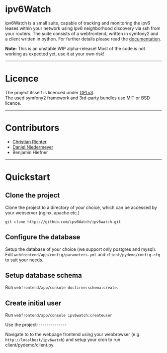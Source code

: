 ipv6Watch
=========
ipv6Watch is a small suite, capable of tracking and monitoring the ipv6 leases within your network using ipv6 neighborhood discovery via ssh from your routers.
The suite consists of a webfrontend, written in symfony2 and a client written in python.
For further details please read the <a href="docs/README.md" target="_blank">documentation</a>.

<b>Note:</b> This is an unstable WIP alpha-release! Most of the code is not working as expected yet, use it at your own risk!
- - -
Licence
=======
The project itsself is licenced under <a href="LICENSE">GPLv3</a>.<br>
The used symfony2 framework and 3rd-party bundles use MIT or BSD licence.
- - - 
Contributors
============
- <a href="https://github.com/dragonchaser">Christian Richter</a>
- <a href="https://github.com/danielniedermeyer">Daniel Niedermeyer</a>
- Benjamin Hiefner
- - -
Quickstart
==========
Clone the project
-----------------
Clone the project to a directory of your choice, which can be accessed by your webserver (nginx, apache etc.)
```
git clone https://github.com/ipv6Watch/ipv6watch.git
```

Configure the database
----------------------
Setup the database of your choice (we support only postgres and mysql).
Edit `webfrontend/app/config/parameters.yml` and `client/pydemo/config.cfg` to suit your needs.

Setup database schema
---------------------
Run `webfrontend/app/console doctirne:schema:create`.

Create initial user
-------------------
Run `webfrontend/app/console ipv6watch:createuser`

Use the project---------------

Navigate to to the webpage frontend using your webbrowser (e.g. `http://localhost/ipv6watch`) and setup your cron to run client/pydemo/client.py.